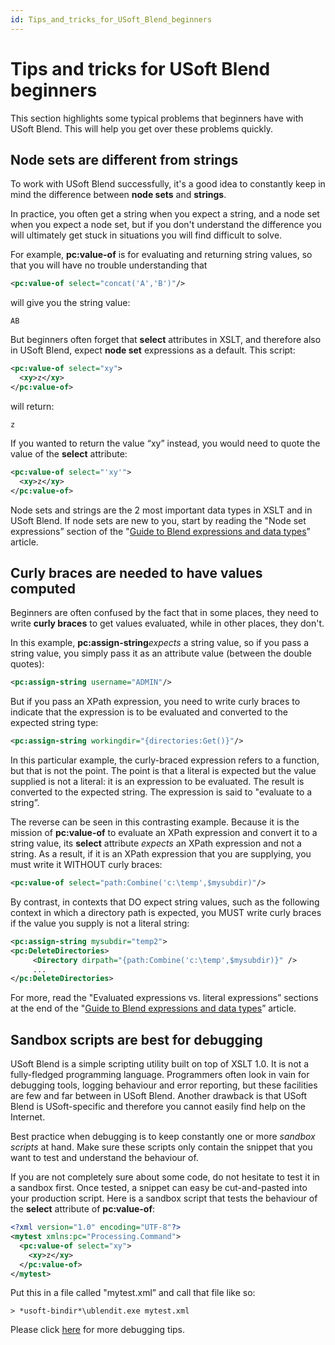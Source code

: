 ```yaml
---
id: Tips_and_tricks_for_USoft_Blend_beginners
---
```


# Tips and tricks for USoft Blend beginners

This section highlights some typical problems that beginners have with USoft Blend. This will help you get over these problems quickly.

## Node sets are different from strings

To work with USoft Blend successfully, it's a good idea to constantly keep in mind the difference between **node sets** and **strings**.

In practice, you often get a string when you expect a string, and a node set when you expect a node set, but if you don't understand the difference you will ultimately get stuck in situations you will find difficult to solve.

For example, **pc:value-of** is for evaluating and returning string values, so that you will have no trouble understanding that

```xml
<pc:value-of select="concat('A','B')"/>
```

will give you the string value:

```
AB
```

But beginners often forget that **select** attributes in XSLT, and therefore also in USoft Blend, expect **node set** expressions as a default. This script:

```xml
<pc:value-of select="xy">
  <xy>z</xy>
</pc:value-of>
```

will return:

```
z
```

If you wanted to return the value “xy” instead, you would need to quote the value of the **select** attribute:

```xml
<pc:value-of select="'xy'">
  <xy>z</xy>
</pc:value-of>
```

Node sets and strings are the 2 most important data types in XSLT and in USoft Blend. If node sets are new to you, start by reading the "Node set expressions” section of the "[Guide to Blend expressions and data types](/Repositories/Blend_scripts_for_repository_management/Guide_to_Blend_expressions_and_data_types.md)” article.

## Curly braces are needed to have values computed

Beginners are often confused by the fact that in some places, they need to write **curly braces** to get values evaluated, while in other places, they don't.

In this example, **pc:assign-string***expects* a string value, so if you pass a string value, you simply pass it as an attribute value (between the double quotes):

```xml
<pc:assign-string username="ADMIN"/>
```

But if you pass an XPath expression, you need to write curly braces to indicate that the expression is to be evaluated and converted to the expected string type:

```xml
<pc:assign-string workingdir="{directories:Get()}"/>
```

In this particular example, the curly-braced expression refers to a function, but that is not the point. The point is that a literal is expected but the value supplied is not a literal: it is an expression to be evaluated. The result is converted to the expected string. The expression is said to "evaluate to a string”.

The reverse can be seen in this contrasting example. Because it is the mission of **pc:value-of** to evaluate an XPath expression and convert it to a string value, its **select** attribute *expects* an XPath expression and not a string. As a result, if it is an XPath expression that you are supplying, you must write it WITHOUT curly braces:

```xml
<pc:value-of select="path:Combine('c:\temp',$mysubdir)"/>
```

By contrast, in contexts that DO expect string values, such as the following context in which a directory path is expected, you MUST write curly braces if the value you supply is not a literal string:

```xml
<pc:assign-string mysubdir="temp2">
<pc:DeleteDirectories>
     <Directory dirpath="{path:Combine('c:\temp',$mysubdir)}" />
     ...
</pc:DeleteDirectories>
```

For more, read the "Evaluated expressions vs. literal expressions” sections at the end of the "[Guide to Blend expressions and data types](/Repositories/Blend_scripts_for_repository_management/Guide_to_Blend_expressions_and_data_types.md)” article.

## Sandbox scripts are best for debugging

USoft Blend is a simple scripting utility built on top of XSLT 1.0. It is not a fully-fledged programming language. Programmers often look in vain for debugging tools, logging behaviour and error reporting, but these facilities are few and far between in USoft Blend. Another drawback is that USoft Blend is USoft-specific and therefore you cannot easily find help on the Internet.

Best practice when debugging is to keep constantly one or more *sandbox scripts* at hand. Make sure these scripts only contain the snippet that you want to test and understand the behaviour of.

If you are not completely sure about some code, do not hesitate to test it in a sandbox first. Once tested, a snippet can easy be cut-and-pasted into your production script. Here is a sandbox script that tests the behaviour of the **select** attribute of **pc:value-of**:

```xml
<?xml version="1.0" encoding="UTF-8"?>
<mytest xmlns:pc="Processing.Command">
  <pc:value-of select="xy">
    <xy>z</xy>
  </pc:value-of>
</mytest>
```

Put this in a file called "mytest.xml” and call that file like so:

```
> *usoft-bindir*\ublendit.exe mytest.xml
```

Please click [here](/Repositories/Blend_scripts_for_repository_management/Guide_to_Blend_debugging.md) for more debugging tips.

 